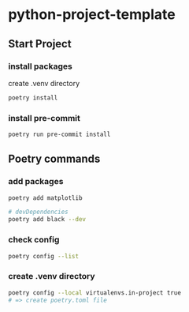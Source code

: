 # python-project-template

## Start Project
### install packages
create .venv directory
```bash
poetry install
```
### install pre-commit
```bash
poetry run pre-commit install
```

## Poetry commands
### add packages
```bash
poetry add matplotlib

# devDependencies
poetry add black --dev
```

### check config
```bash
poetry config --list
```

### create .venv directory
```bash
poetry config --local virtualenvs.in-project true
# => create poetry.toml file
```
